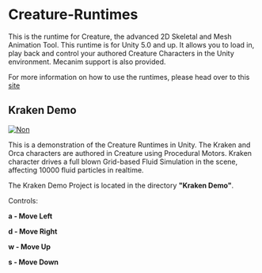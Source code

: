 # Creature-Runtimes

This is the runtime for Creature, the advanced 2D Skeletal and Mesh Animation Tool. This runtime is for Unity 5.0 and up. It allows you to load in, play back and control your authored Creature Characters in the Unity environment. Mecanim support is also provided.

For more information on how to use the runtimes, please head over to this [site](http://www.kestrelmoon.com/creaturedocs/Game_Engine_Runtimes_And_Integration/Runtimes_Introduction.html)

## Kraken Demo

[![Non](http://www.kestrelmoon.com/creature/img/kraken.png)](http://youtu.be/Ca6lRx0_fF8)

This is a demonstration of the Creature Runtimes in Unity. The Kraken and Orca characters are authored in Creature using Procedural Motors.
Kraken character drives a full blown Grid-based Fluid Simulation in 
the scene,  affecting 10000 fluid particles in realtime.

The Kraken Demo Project is located in the directory **"Kraken Demo"**.

Controls:

**a - Move Left**

**d - Move Right**

**w - Move Up**

**s - Move Down**


